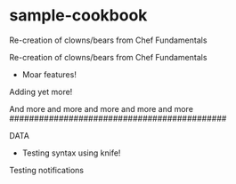 # sample-cookbook

Re-creation of clowns/bears from Chef Fundamentals

Re-creation of clowns/bears from Chef Fundamentals
- Moar features!


Adding yet more!

And more and more and more and more and more
############################################

DATA

- Testing syntax using knife!

Testing notifications
